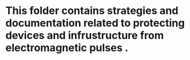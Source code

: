 # This folder contains strategies and documentation related to protecting devices and infrustructure from electromagnetic pulses . 
